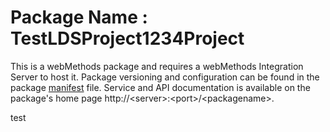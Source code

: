 # Package Name : TestLDSProject1234Project
This is a webMethods package and requires a webMethods Integration Server to host it. Package versioning and configuration can be found in the package [manifest](./TestLDSProject1234Project/manifest.v3) file. Service and API documentation is available on the package's home page http://&lt;server&gt;:&lt;port&gt;/&lt;packagename>.


test
